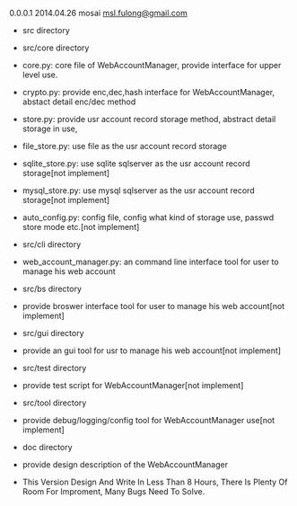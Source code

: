 


0.0.0.1		2014.04.26  mosai  <msl.fulong@gmail.com>

* src directory
* src/core directory

* core.py: core file of WebAccountManager, provide interface for upper level use.
* crypto.py: provide enc,dec,hash interface for WebAccountManager, abstact detail enc/dec method
* store.py: provide usr account record storage method, abstract detail storage in use,
* file_store.py: use file as the usr account record storage
* sqlite_store.py: use sqlite sqlserver as the usr account record storage[not implement]
* mysql_store.py: use mysql sqlserver as the usr account record storage[not implement]
* auto_config.py: config file, config what kind of storage use, passwd store mode etc.[not implement]

* src/cli directory
* web_account_manager.py: an command line interface tool for user to manage his web account


* src/bs directory
* provide broswer interface tool for user to manage his web account[not implement]

* src/gui directory
* provide an gui tool for usr to manage his web account[not implement]

* src/test directory
* provide test script for WebAccountManager[not implement]

* src/tool directory
* provide debug/logging/config tool for WebAccountManager use[not implement]

* doc directory
* provide design description of the WebAccountManager


* This Version Design And Write In Less Than 8 Hours, There Is Plenty Of Room For Improment,
	Many Bugs Need To Solve.

